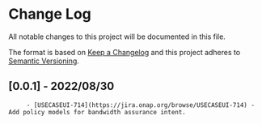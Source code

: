 # Change Log
All notable changes to this project will be documented in this file.

The format is based on [Keep a Changelog](http://keepachangelog.com/)
and this project adheres to [Semantic Versioning](http://semver.org/).

## [0.0.1] - 2022/08/30
         - [USECASEUI-714](https://jira.onap.org/browse/USECASEUI-714) - Add policy models for bandwidth assurance intent.